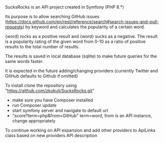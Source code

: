 SucksRocks is an API project created in Symfony (PHP 8.*) 

Its purpose is to allow searching GitHub issues (https://docs.github.com/en/rest/reference/search#search-issues-and-pull-requests) by keyword and calculates the popularity of a certain word.

{word} rocks as a positive result and {word} sucks as a negative. The result is a popularity rating of the given word from 0-10 as a ratio of positive results to the total number of results. 

The results is saved in local database (sqlite) to make future queries for the same words faster. 

It is expected in the future adding/changing providers (currently Twitter and GitHub defaults to Github if omitted)

To install clone the repository using "https://github.com/zkukulj/SucksRocks.git"
- make sure you have Composer installed
- run Composer update
- start symfony server and navigate to default url
- "score?term=php&from=GitHub" term=word, from is an API instance, change appropriately

To continue working on API expansion and add other providers to ApiLinks class based on new providers API description
